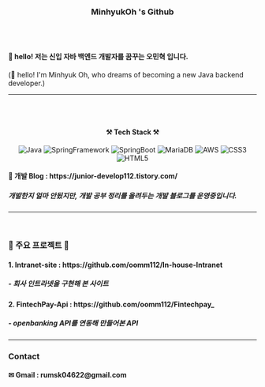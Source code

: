 <h3 align="center">MinhyukOh 's Github</h3>
<br><br>
<h4> 👋 hello! 저는 신입 자바 백엔드 개발자를 꿈꾸는 오민혁 입니다.</h4>
<p> (👋 hello! I'm Minhyuk Oh, who dreams of becoming a new Java backend developer.)</p>
<hr><br><br>

<h4 align="center">⚒ Tech Stack ⚒</h4>
<div style="float:left" align="center">
  <img alt="Java" src ="https://img.shields.io/badge/Java-F7DF1E.svg?&style=for-the-badge&logo=Java&logoColor=070000"/>
  <img alt="SpringFramework" src ="https://img.shields.io/badge/Spring-6DB33F.svg?&style=for-the-badge&logo=Spring&logoColor=F7F4F4"/>
  <img alt="SpringBoot" src ="https://img.shields.io/badge/SpringBoot-6DB33F.svg?&style=for-the-badge&logo=SpringBoot&logoColor=F7F4F4"/>
  <img alt="MariaDB" src ="https://img.shields.io/badge/MariaDB-003545.svg?&style=for-the-badge&logo=MariaDB&logoColor=F7F4F4"/>
  <img alt="AWS" src ="https://img.shields.io/badge/AWS-232F3E.svg?&style=for-the-badge&logo=Amazon AWS&logoColor=F7F4F4"/>
  <img alt="CSS3" src ="https://img.shields.io/badge/CSS3-1572B6.svg?&style=for-the-badge&logo=CSS3&logoColor=F7F4F4"/>
  <img alt="HTML5" src ="https://img.shields.io/badge/HTML5-E34F26.svg?&style=for-the-badge&logo=HTML5&logoColor=F7F4F4"/>
</div>
<hr><br>

<h4>🔗 개발 Blog : https://junior-develop112.tistory.com/ </h4>
<h5>개발한지 얼마 안됬지만, 개발 공부 정리를 올려두는 개발 블로그를 운영중입니다.</h5>
<hr><br>

<h3>📖 주요 프로젝트 📖</h3>
<h4>1. Intranet-site : https://github.com/oomm112/In-house-Intranet </h4>
<h5>- 회사 인트라넷을 구현해 본 사이트</h5>

<h4>2. FintechPay-Api : https://github.com/oomm112/Fintechpay_ </h4>
<h5>- openbanking API를 연동해 만들어본 API</h5>
<hr>
<h3> Contact </h3>
<h4>✉ Gmail : rumsk04622@gmail.com</h4>
<!--
**oomm112/oomm112** is a ✨ _special_ ✨ repository because its `README.md` (this file) appears on your GitHub profile.

Here are some ideas to get you started:

- 🔭 I’m currently working on ...
- 🌱 I’m currently learning ...
- 👯 I’m looking to collaborate on ...
- 🤔 I’m looking for help with ...
- 💬 Ask me about ...
- 📫 How to reach me: ...
- 😄 Pronouns: ...
- ⚡ Fun fact: ...
-->
